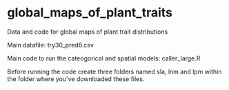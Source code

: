 # global_maps_of_plant_traits

Data and code for global maps of plant trait distributions

Main datafile: try30_pred6.csv

Main code to run the cateogorical and spatial models: caller_large.R

Before running the code create three folders named sla, lnm and lpm within the folder where you've downloaded these files. 
